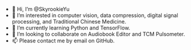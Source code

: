 - 👋 Hi, I’m @SkyrookieYu
- 👀 I’m interested in computer vision, data compression, digital signal processing, and Traditional Chinese Medicine.
- 🌱 I’m currently learning Python and TensorFlow.
- 💞️ I’m looking to collaborate on Audiobook Editor and TCM Pulsometer.
- 📫 Please contact me by email on GitHub. 

<!---
SkyrookieYu/SkyrookieYu is a ✨ special ✨ repository because its `README.md` (this file) appears on your GitHub profile.
You can click the Preview link to take a look at your changes.
--->
